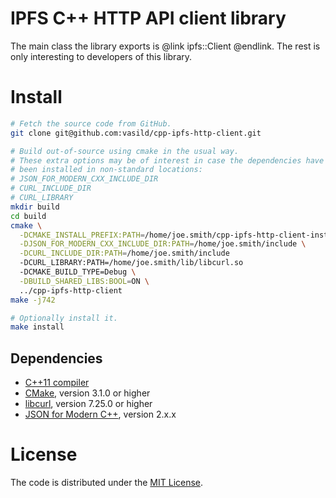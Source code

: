 # IPFS C++ HTTP API client library

The main class the library exports is @link ipfs::Client @endlink. The rest is only interesting to developers of this library.

# Install

```sh
# Fetch the source code from GitHub.
git clone git@github.com:vasild/cpp-ipfs-http-client.git

# Build out-of-source using cmake in the usual way.
# These extra options may be of interest in case the dependencies have
# been installed in non-standard locations:
# JSON_FOR_MODERN_CXX_INCLUDE_DIR
# CURL_INCLUDE_DIR
# CURL_LIBRARY
mkdir build
cd build
cmake \
  -DCMAKE_INSTALL_PREFIX:PATH=/home/joe.smith/cpp-ipfs-http-client-install \
  -DJSON_FOR_MODERN_CXX_INCLUDE_DIR:PATH=/home/joe.smith/include \
  -DCURL_INCLUDE_DIR:PATH=/home/joe.smith/include
  -DCURL_LIBRARY:PATH=/home/joe.smith/lib/libcurl.so
  -DCMAKE_BUILD_TYPE=Debug \
  -DBUILD_SHARED_LIBS:BOOL=ON \
  ../cpp-ipfs-http-client
make -j742

# Optionally install it.
make install
```

## Dependencies

- [C++11 compiler](https://github.com/nlohmann/json#supported-compilers)
- [CMake](http://cmake.org), version 3.1.0 or higher
- [libcurl](https://curl.haxx.se/libcurl), version 7.25.0 or higher
- [JSON for Modern C++](https://github.com/nlohmann/json), version 2.x.x

# License

The code is distributed under the [MIT License](http://opensource.org/licenses/MIT).
